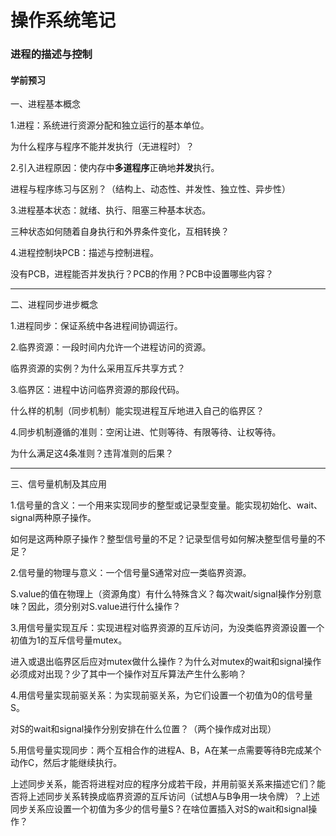 # 操作系统笔记

### 进程的描述与控制

#### 学前预习

一、进程基本概念

1.进程：系统进行资源分配和独立运行的基本单位。

  为什么程序与程序不能并发执行（无进程时）？

2.引入进程原因：使内存中**多道程序**正确地**并发**执行。

  进程与程序练习与区别？（结构上、动态性、并发性、独立性、异步性）

3.进程基本状态：就绪、执行、阻塞三种基本状态。

  三种状态如何随着自身执行和外界条件变化，互相转换？

4.进程控制块PCB：描述与控制进程。

  没有PCB，进程能否并发执行？PCB的作用？PCB中设置哪些内容？

------

二、进程同步进步概念

1.进程同步：保证系统中各进程间协调运行。

2.临界资源：一段时间内允许一个进程访问的资源。

  临界资源的实例？为什么采用互斥共享方式？

3.临界区：进程中访问临界资源的那段代码。

  什么样的机制（同步机制）能实现进程互斥地进入自己的临界区？

4.同步机制遵循的准则：空闲让进、忙则等待、有限等待、让权等待。

  为什么满足这4条准则？违背准则的后果？

------

三、信号量机制及其应用

1.信号量的含义：一个用来实现同步的整型或记录型变量。能实现初始化、wait、signal两种原子操作。

  如何是这两种原子操作？整型信号量的不足？记录型信号如何解决整型信号量的不足？

2.信号量的物理与意义：一个信号量S通常对应一类临界资源。

  S.value的值在物理上（资源角度）有什么特殊含义？每次wait/signal操作分别意味？因此，须分别对S.value进行什么操作？

3.用信号量实现互斥：实现进程对临界资源的互斥访问，为没类临界资源设置一个初值为1的互斥信号量mutex。

  进入或退出临界区后应对mutex做什么操作？为什么对mutex的wait和signal操作必须成对出现？少了其中一个操作对互斥算法产生什么影响？

4.用信号量实现前驱关系：为实现前驱关系，为它们设置一个初值为0的信号量S。

  对S的wait和signal操作分别安排在什么位置？（两个操作成对出现）

5.用信号量实现同步：两个互相合作的进程A、B，A在某一点需要等待B完成某个动作C，然后才能继续执行。

  上述同步关系，能否将进程对应的程序分成若干段，并用前驱关系来描述它们？能否将上述同步关系转换成临界资源的互斥访问（试想A与B争用一块令牌）？上述同步关系应设置一个初值为多少的信号量S？在啥位置插入对S的wait和signal操作？